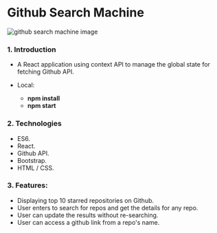 # Github Search Machine

<img class="img-fluid mb-5" src="https://bntnam.github.io/img/portfolio/github-search-machine.png" alt="github search machine image">

### 1. Introduction

- A React application using context API to manage the global state for fetching Github API.
- Local:

  - **npm install**
  - **npm start**

### 2. Technologies

- ES6.
- React.
- Github API.
- Bootstrap.
- HTML / CSS.

### 3. Features:

- Displaying top 10 starred repositories on Github.
- User enters to search for repos and get the details for any repo.
- User can update the results without re-searching.
- User can access a github link from a repo's name.
